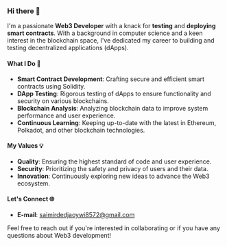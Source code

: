 ### Hi there 👋

I'm a passionate **Web3 Developer** with a knack for **testing** and **deploying smart contracts**. With a background in computer science and a keen interest in the blockchain space, I've dedicated my career to building and testing decentralized applications (dApps).

#### What I Do 🚀
- **Smart Contract Development**: Crafting secure and efficient smart contracts using Solidity.
- **DApp Testing**: Rigorous testing of dApps to ensure functionality and security on various blockchains.
- **Blockchain Analysis**: Analyzing blockchain data to improve system performance and user experience.
- **Continuous Learning**: Keeping up-to-date with the latest in Ethereum, Polkadot, and other blockchain technologies.

#### My Values 💡
- **Quality**: Ensuring the highest standard of code and user experience.
- **Security**: Prioritizing the safety and privacy of users and their data.
- **Innovation**: Continuously exploring new ideas to advance the Web3 ecosystem.


#### Let's Connect 🌐
- **E-mail**: saimirdedjaoywi8572@gmail.com

Feel free to reach out if you're interested in collaborating or if you have any questions about Web3 development!
